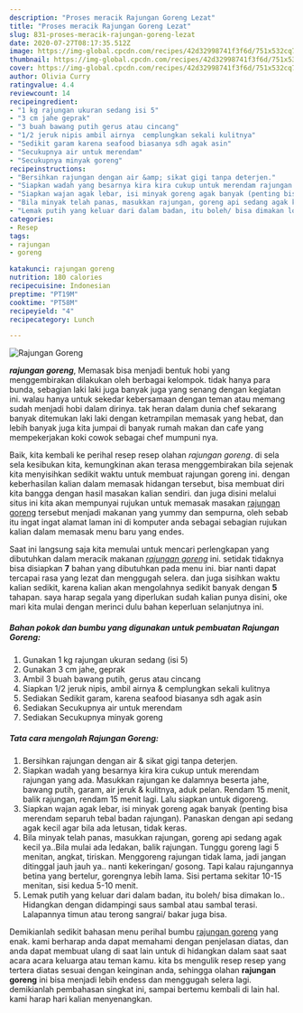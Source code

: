 ```yaml
---
description: "Proses meracik Rajungan Goreng Lezat"
title: "Proses meracik Rajungan Goreng Lezat"
slug: 831-proses-meracik-rajungan-goreng-lezat
date: 2020-07-27T08:17:35.512Z
image: https://img-global.cpcdn.com/recipes/42d32998741f3f6d/751x532cq70/rajungan-goreng-foto-resep-utama.jpg
thumbnail: https://img-global.cpcdn.com/recipes/42d32998741f3f6d/751x532cq70/rajungan-goreng-foto-resep-utama.jpg
cover: https://img-global.cpcdn.com/recipes/42d32998741f3f6d/751x532cq70/rajungan-goreng-foto-resep-utama.jpg
author: Olivia Curry
ratingvalue: 4.4
reviewcount: 14
recipeingredient:
- "1 kg rajungan ukuran sedang isi 5"
- "3 cm jahe geprak"
- "3 buah bawang putih gerus atau cincang"
- "1/2 jeruk nipis ambil airnya  cemplungkan sekali kulitnya"
- "Sedikit garam karena seafood biasanya sdh agak asin"
- "Secukupnya air untuk merendam"
- "Secukupnya minyak goreng"
recipeinstructions:
- "Bersihkan rajungan dengan air &amp; sikat gigi tanpa deterjen."
- "Siapkan wadah yang besarnya kira kira cukup untuk merendam rajungan yang ada. Masukkan rajungan ke dalamnya beserta jahe, bawang putih, garam, air jeruk &amp; kulitnya, aduk pelan. Rendam 15 menit, balik rajungan, rendam 15 menit lagi. Lalu siapkan untuk digoreng."
- "Siapkan wajan agak lebar, isi minyak goreng agak banyak (penting bisa merendam separuh tebal badan rajungan). Panaskan dengan api sedang agak kecil agar bila ada letusan, tidak keras."
- "Bila minyak telah panas, masukkan rajungan, goreng api sedang agak kecil ya..Bila mulai ada ledakan, balik rajungan. Tunggu goreng lagi 5 menitan, angkat, tiriskan. Menggoreng rajungan tidak lama, jadi jangan ditinggal jauh jauh ya.. nanti kekeringan/ gosong. Tapi kalau rajungannya betina yang bertelur, gorengnya lebih lama. Sisi pertama sekitar 10-15 menitan, sisi kedua 5-10 menit."
- "Lemak putih yang keluar dari dalam badan, itu boleh/ bisa dimakan lo.. Hidangkan dengan didampingi saus sambal atau sambal terasi. Lalapannya timun atau terong sangrai/ bakar juga bisa."
categories:
- Resep
tags:
- rajungan
- goreng

katakunci: rajungan goreng 
nutrition: 180 calories
recipecuisine: Indonesian
preptime: "PT19M"
cooktime: "PT58M"
recipeyield: "4"
recipecategory: Lunch

---
```



![Rajungan Goreng](https://img-global.cpcdn.com/recipes/42d32998741f3f6d/751x532cq70/rajungan-goreng-foto-resep-utama.jpg)

<b><i>rajungan goreng</i></b>, Memasak bisa menjadi bentuk hobi yang menggembirakan dilakukan oleh berbagai kelompok. tidak hanya para bunda, sebagian laki laki juga banyak juga yang senang dengan kegiatan ini. walau hanya untuk sekedar kebersamaan dengan teman atau memang sudah menjadi hobi dalam dirinya. tak heran dalam dunia chef sekarang banyak ditemukan laki laki dengan ketrampilan memasak yang hebat, dan lebih banyak juga kita jumpai di banyak rumah makan dan cafe yang mempekerjakan koki cowok sebagai chef mumpuni nya.

Baik, kita kembali ke perihal resep resep olahan <i>rajungan goreng</i>. di sela sela kesibukan kita, kemungkinan akan terasa menggembirakan bila sejenak kita menyisihkan sedikit waktu untuk membuat rajungan goreng ini. dengan keberhasilan kalian dalam memasak hidangan tersebut, bisa membuat diri kita bangga dengan hasil masakan kalian sendiri. dan juga disini melalui situs ini kita akan mempunyai rujukan untuk memasak masakan <u>rajungan goreng</u> tersebut menjadi makanan yang yummy dan sempurna, oleh sebab itu ingat ingat alamat laman ini di komputer anda sebagai sebagian rujukan kalian dalam memasak menu baru yang endes.




Saat ini langsung saja kita memulai untuk mencari perlengkapan yang dibutuhkan dalam meracik makanan <u><i>rajungan goreng</i></u> ini. setidak tidaknya bisa disiapkan <b>7</b> bahan yang dibutuhkan pada menu ini. biar nanti dapat tercapai rasa yang lezat dan menggugah selera. dan juga sisihkan waktu kalian sedikit, karena kalian akan mengolahnya sedikit banyak dengan <b>5</b> tahapan. saya harap segala yang diperlukan sudah kalian punya disini, oke mari kita mulai dengan merinci dulu bahan keperluan selanjutnya ini.

<!--inarticleads1-->

##### Bahan pokok dan bumbu yang digunakan untuk pembuatan Rajungan Goreng:

1. Gunakan 1 kg rajungan ukuran sedang (isi 5)
1. Gunakan 3 cm jahe, geprak
1. Ambil 3 buah bawang putih, gerus atau cincang
1. Siapkan 1/2 jeruk nipis, ambil airnya &amp; cemplungkan sekali kulitnya
1. Sediakan Sedikit garam, karena seafood biasanya sdh agak asin
1. Sediakan Secukupnya air untuk merendam
1. Sediakan Secukupnya minyak goreng




<!--inarticleads2-->

##### Tata cara mengolah Rajungan Goreng:

1. Bersihkan rajungan dengan air &amp; sikat gigi tanpa deterjen.
1. Siapkan wadah yang besarnya kira kira cukup untuk merendam rajungan yang ada. Masukkan rajungan ke dalamnya beserta jahe, bawang putih, garam, air jeruk &amp; kulitnya, aduk pelan. Rendam 15 menit, balik rajungan, rendam 15 menit lagi. Lalu siapkan untuk digoreng.
1. Siapkan wajan agak lebar, isi minyak goreng agak banyak (penting bisa merendam separuh tebal badan rajungan). Panaskan dengan api sedang agak kecil agar bila ada letusan, tidak keras.
1. Bila minyak telah panas, masukkan rajungan, goreng api sedang agak kecil ya..Bila mulai ada ledakan, balik rajungan. Tunggu goreng lagi 5 menitan, angkat, tiriskan. Menggoreng rajungan tidak lama, jadi jangan ditinggal jauh jauh ya.. nanti kekeringan/ gosong. Tapi kalau rajungannya betina yang bertelur, gorengnya lebih lama. Sisi pertama sekitar 10-15 menitan, sisi kedua 5-10 menit.
1. Lemak putih yang keluar dari dalam badan, itu boleh/ bisa dimakan lo.. Hidangkan dengan didampingi saus sambal atau sambal terasi. Lalapannya timun atau terong sangrai/ bakar juga bisa.




Demikianlah sedikit bahasan menu perihal bumbu <u>rajungan goreng</u> yang enak. kami berharap anda dapat memahami dengan penjelasan diatas, dan anda dapat membuat ulang di saat lain untuk di hidangkan dalam saat saat acara acara keluarga atau teman kamu. kita bs mengulik resep resep yang tertera diatas sesuai dengan keinginan anda, sehingga olahan <b>rajungan goreng</b> ini bisa menjadi lebih endess dan menggugah selera lagi. demikianlah pembahasan singkat ini, sampai bertemu kembali di lain hal. kami harap hari kalian menyenangkan.
